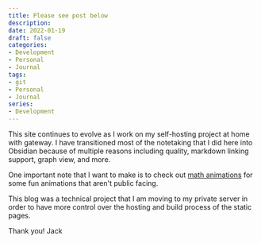 ```yaml
---
title: Please see post below
description:
date: 2022-01-19
draft: false
categories:
- Development
- Personal
- Journal
tags:
- git
- Personal
- Journal
series:
- Development
---
```


This site continues to evolve as I work on my self-hosting project at home with gateway. I have transitioned most of the notetaking that I did here into Obsidian because of multiple reasons including quality, markdown linking support, graph view, and more.

One important note that I want to make is to check out
[math animations](https://www.jackchampagne.com/desmos/) for some fun animations that aren't public facing.

This blog was a technical project that I am moving to my private server in order to have more control over the hosting and build process of the static pages.

Thank you!
Jack